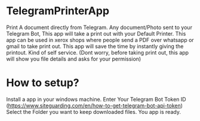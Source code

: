 # TelegramPrinterApp
Print A document directly from Telegram. Any document/Photo sent to your Telegram Bot, This app will take a print out with your Default Printer.
This app can be used in xerox shops where people send a PDF over whatsapp or gmail to take print out. This app will save the time by instantly giving the printout.
Kind of self service. (Dont worry, before taking print out, this app will show you file details and asks for your permission)

# How to setup?
Install a app in your windows machine.
Enter Your Telegram Bot Token ID (https://www.siteguarding.com/en/how-to-get-telegram-bot-api-token)
Select the Folder you want to keep downloaded files.
You app is ready.
